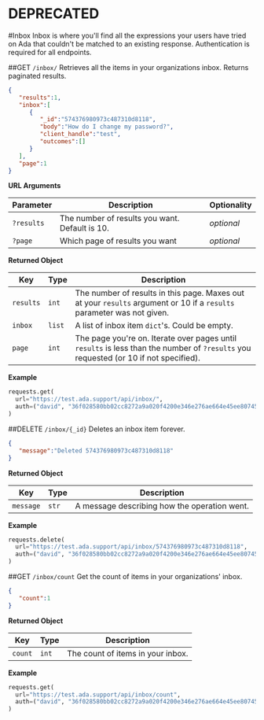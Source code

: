 # DEPRECATED

#Inbox
Inbox is where you'll find all the expressions your users have tried on Ada that couldn't be matched to an existing response. Authentication is required for all endpoints.

##GET `/inbox/`
Retrieves all the items in your organizations inbox. Returns paginated results.

```json
{
   "results":1,
   "inbox":[
      {
         "_id":"574376980973c487310d8118",
         "body":"How do I change my password?",
         "client_handle":"test",
         "outcomes":[]
      }
   ],
   "page":1
}
```

**URL Arguments**

Parameter | Description | Optionality
--- | --- | ---
`?results` | The number of results you want. Default is 10. | _optional_
`?page` | Which page of results you want | _optional_

**Returned Object**

Key | Type | Description
--- | --- | ---
`results` | `int` | The number of results in this page. Maxes out at your `results` argument or 10 if a `results` parameter was not given.
`inbox` | `list` | A list of inbox item `dict`'s. Could be empty.
`page` | `int` | The page you're on. Iterate over pages until `results` is less than the number of `?results` you requested (or 10 if not specified).

**Example**

```py
requests.get(
  url="https://test.ada.support/api/inbox/",
  auth=("david", "36f028580bb02cc8272a9a020f4200e346e276ae664e45ee80745574e2f5ab80")
)
```

##DELETE `/inbox/{_id}`
Deletes an inbox item forever.

```json
{
   "message":"Deleted 574376980973c487310d8118"
}
```

**Returned Object**

Key | Type | Description
--- | --- | ---
`message` | `str` | A message describing how the operation went.

**Example**

```py
requests.delete(
  url="https://test.ada.support/api/inbox/574376980973c487310d8118",
  auth=("david", "36f028580bb02cc8272a9a020f4200e346e276ae664e45ee80745574e2f5ab80")
)
```

##GET `/inbox/count`
Get the count of items in your organizations' inbox.

```json
{
   "count":1
}
```

**Returned Object**

Key | Type | Description
--- | --- | ---
`count` | `int` | The count of items in your inbox.

**Example**

```py
requests.get(
  url="https://test.ada.support/api/inbox/count",
  auth=("david", "36f028580bb02cc8272a9a020f4200e346e276ae664e45ee80745574e2f5ab80")
)
```

